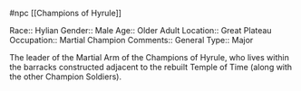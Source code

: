 #npc [[Champions of Hyrule]]

Race:: Hylian
Gender:: Male
Age:: Older Adult
Location:: Great Plateau
Occupation:: Martial Champion
Comments:: General
Type:: Major

The leader of the Martial Arm of the Champions of Hyrule, who lives within the barracks constructed adjacent to the rebuilt Temple of Time (along with the other Champion Soldiers).

